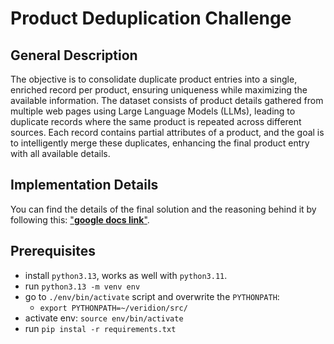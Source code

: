 # Product Deduplication Challenge

## General Description
The objective is to consolidate duplicate product entries into a single, enriched record per product, ensuring uniqueness while maximizing the available information. The dataset consists of product details gathered from multiple web pages using Large Language Models (LLMs), leading to duplicate records where the same product is repeated across different sources. Each record contains partial attributes of a product, and the goal is to intelligently merge these duplicates, enhancing the final product entry with all available details.


## Implementation Details
You can find the details of the final solution and the reasoning behind it by following this: ["**google docs link**"](https://docs.google.com/document/d/1ohn_RBqLT6E_kC_uBGcCMtxU_58cizjHQRsRsCV3tcI/edit?usp=sharing).

## Prerequisites
- install `python3.13`, works as well with `python3.11`.
- run `python3.13 -m venv env`
- go to `./env/bin/activate` script and overwrite the `PYTHONPATH`:
    - `export PYTHONPATH=~/veridion/src/`
- activate env: `source env/bin/activate`
- run `pip instal -r requirements.txt`

